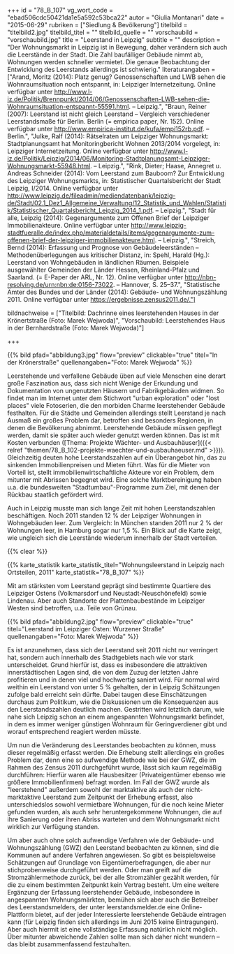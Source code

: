 +++
id = "78_B_107"
vg_wort_code = "ebad506cdc50421da1e5a592c53bca22"
autor = "Giulia Montanari"
date = "2015-06-29"
rubriken = ["Siedlung & Bevölkerung"]
titelbild = "titelbild2.jpg"
titelbild_titel = ""
titelbild_quelle = ""
vorschaubild = "vorschaubild.jpg"
title = "Leerstand in Leipzig"
subtitle = ""
description = "Der Wohnungsmarkt in Leipzig ist in Bewegung, daher verändern sich auch die Leerstände in der Stadt. Die Zahl baufälliger Gebäude nimmt ab, Wohnungen werden schneller vermietet. Die genaue Beobachtung der Entwicklung des Leerstands allerdings ist schwierig."
literaturangaben = ["Arand, Moritz (2014): Platz genug? Genossenschaften und LWB sehen die Wohnraumsituation noch entspannt, in: Leipziger Internetzeitung. Online verfügbar unter http://www.l-iz.de/Politik/Brennpunkt/2014/06/Genossenschaften-LWB-sehen-die-Wohnraumsituation-entspannt-55591.html. – Leipzig.", "Braun, Reiner (2007): Leerstand ist nicht gleich Leerstand – Vergleich verschiedener Leerstandsmaße für Berlin. Berlin (= empirica paper, Nr. 152). Online verfügbar unter http://www.empirica-institut.de/kufa/empi152rb.pdf. – Berlin.", "Julke, Ralf (2014): Rätselraten um Leipziger Wohnungsmarkt: Stadtplanungsamt hat Monitoringbericht Wohnen 2013/2014 vorgelegt, in: Leipziger Internetzeitung. Online verfügbar unter http://www.l-iz.de/Politik/Leipzig/2014/06/Monitoring-Stadtplanungsamt-Leipziger-Wohnungsmarkt-55948.html. – Leipzig.", "Rink, Dieter; Haase, Annegret u. Andreas Schneider (2014): Vom Leerstand zum Bauboom? Zur Entwicklung des Leipziger Wohnungsmarkts, in: Statistischer Quartalsbericht der Stadt Leipzig, I/2014. Online verfügbar unter http://www.leipzig.de/fileadmin/mediendatenbank/leipzig-de/Stadt/02.1_Dez1_Allgemeine_Verwaltung/12_Statistik_und_Wahlen/Statistik/Statistischer_Quartalsbericht_Leipzig_2014_1.pdf. – Leipzig.", "Stadt für alle, Leipzig (2014): Gegenargumente zum Offenen Brief der Leipziger Immobilienakteure. Online verfügbar unter http://www.leipzig-stadtfueralle.de/index.php/materialdetails/items/gegenargumente-zum-offenen-brief-der-leipziger-immobilienakteure.html. – Leipzig.", "Streich, Bernd (2014): Erfassung und Prognose von Gebäudeleerständen – Methodenüberlegungen aus kritischer Distanz, in: Spehl, Harald (Hg.): Leerstand von Wohngebäuden in ländlichen Räumen. Beispiele ausgewählter Gemeinden der Länder Hessen, Rheinland-Pfalz und Saarland. (= E-Paper der ARL, Nr. 12). Online verfügbar unter http://nbn-resolving.de/urn:nbn:de:0156-73022. – Hannover, S. 25–37.", "Statistische Ämter des Bundes und der Länder (2014): Gebäude- und Wohnungszählung 2011. Online verfügbar unter https://ergebnisse.zensus2011.de/."]

bildnachweise = ["Titelbild: Dachrinne eines leerstehenden Hauses in der Krönertstraße (Foto: Marek Wejwoda)", "Vorschaubild: Leerstehendes Haus in der Bernhardstraße (Foto: Marek Wejwoda)"]

+++

{{% bild pfad="abbildung3.jpg" flow="preview" clickable="true" titel="In der Krönerstraße"  quellenangaben="Foto: Marek Wejwoda" %}}

Leerstehende und verfallene Gebäude üben auf viele Menschen eine derart große Faszination aus, dass sich nicht Wenige der Erkundung und Dokumentation von ungenutzten Häusern und Fabrikgebäuden widmen. So findet man im Internet unter dem Stichwort "urban exploration" oder "lost places" viele Fotoserien, die den morbiden Charme leerstehender Gebäude festhalten. Für die Städte und Gemeinden allerdings stellt Leerstand je nach Ausmaß ein großes Problem dar, betroffen sind besonders Regionen, in denen die Bevölkerung abnimmt. Leerstehende Gebäude müssen gepflegt werden, damit sie später auch wieder genutzt werden können. Das ist mit Kosten verbunden ([Thema: Projekte Wächter- und Ausbauhäuser]({{< relref "themen/78_B_102-projekte-waechter-und-ausbauhaeuser.md" >}})). Gleichzeitig deuten hohe Leerstandszahlen auf ein Überangebot hin, das zu sinkenden Immobilienpreisen und Mieten führt. Was für die Mieter von Vorteil ist, stellt immobilienwirtschaftliche Akteure vor ein Problem, dem mitunter mit Abrissen begegnet wird. Eine solche Marktbereinigung haben u.a. die bundesweiten "Stadtumbau"-Programme zum Ziel, mit denen der Rückbau staatlich gefördert wird.

Auch in Leipzig musste man sich lange Zeit mit hohen Leerstandszahlen beschäftigen. Noch 2011 standen 12 % der Leipziger Wohnungen in Wohngebäuden leer. Zum Vergleich: In München standen 2011 nur 2 % der Wohnungen leer, in Hamburg sogar nur 1,5 %. Ein Blick auf die Karte zeigt, wie ungleich sich die Leerstände wiederum innerhalb der Stadt verteilen. 

{{% clear %}}

{{% karte_statistik karte_statistik_titel="Wohnungsleerstand in Leipzig nach Ortsteilen, 2011" karte_statistik="78_B_107" %}}

Mit am stärksten vom Leerstand geprägt sind bestimmte Quartiere des Leipziger Ostens (Volkmarsdorf und Neustadt-Neuschönefeld) sowie Lindenau. Aber auch Standorte der Plattenbaubestände im Leipziger Westen sind betroffen, u.a. Teile von Grünau. 

{{% bild pfad="abbildung2.jpg" flow="preview" clickable="true" titel="Leerstand im Leipziger Osten: Wurzener Straße"  quellenangaben="Foto: Marek Wejwoda" %}}

Es ist anzunehmen, dass sich der Leerstand seit 2011 nicht nur verringert hat, sondern auch innerhalb des Stadtgebiets nach wie vor stark unterscheidet. Grund hierfür ist, dass es insbesondere die attraktiven innerstädtischen Lagen sind, die von dem Zuzug der letzten Jahre profitieren und in denen viel und hochwertig saniert wird. Für normal wird weithin ein Leerstand von unter 5 % gehalten, der in Leipzig Schätzungen zufolge bald erreicht sein dürfte. Dabei taugen diese Einschätzungen durchaus zum Politikum, wie die Diskussionen um die Konsequenzen aus den Leerstandszahlen deutlich machen. Gestritten wird letztlich darum, wie nahe sich Leipzig schon an einem angespannten Wohnungsmarkt befindet, in dem es immer weniger günstigen Wohnraum für Geringverdiener gibt und worauf  entsprechend reagiert werden müsste.

Um nun die Veränderung des Leerstandes beobachten zu können, muss dieser regelmäßig erfasst werden. Die Erhebung stellt allerdings ein großes Problem dar, denn eine so aufwendige Methode wie bei der GWZ, die im Rahmen des Zensus 2011 durchgeführt wurde, lässt sich kaum regelmäßig durchführen: Hierfür waren alle Hausbesitzer (Privateigentümer ebenso wie größere Immobilienfirmen) befragt worden. Im Fall der GWZ wurde als  "leerstehend" außerdem sowohl der marktaktive als auch der nicht-marktaktive Leerstand zum Zeitpunkt der Erhebung erfasst, also unterschiedslos sowohl vermietbare Wohnungen, für die noch keine Mieter gefunden wurden, als auch sehr heruntergekommene Wohnungen, die auf ihre Sanierung oder ihren Abriss warteten und dem Wohnungsmarkt nicht wirklich zur Verfügung standen.

Um aber auch ohne solch aufwendige Verfahren wie der Gebäude- und Wohnungszählung (GWZ) den Leerstand beobachten zu können, sind die Kommunen auf andere Verfahren angewiesen. So gibt es beispielsweise Schätzungen auf Grundlage von Eigentümerbefragungen, die aber nur stichprobenweise durchgeführt werden. Oder man greift auf die Stromzählermethode zurück, bei der alle Stromzähler gezählt werden, für die zu einem bestimmten Zeitpunkt kein Vertrag besteht. Um eine weitere Ergänzung der Erfassung leerstehender Gebäude, insbesondere in angespannten Wohnungsmärkten, bemühen sich aber auch die Betreiber des Leerstandsmelders, der unter leerstandsmelder.de eine Online-Plattform bietet, auf der jeder Interessierte leerstehende Gebäude eintragen kann (für Leipzig finden sich allerdings im Juni 2015 keine Eintragungen). Aber auch hiermit ist eine vollständige Erfassung natürlich nicht möglich. Über mitunter abweichende Zahlen sollte man sich daher nicht wundern – das bleibt zusammenfassend festzuhalten.
